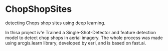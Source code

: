 # ChopShopSites
detecting Chops shop sites using deep learning.

In thisa project iv'e Trained a Single-Shot-Detector and feature detection model to detect chop shops in aerial imagery.
The whole process was made using arcgis.learn library, developed by esri, and is based on fast.ai. 
